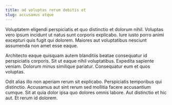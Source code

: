 ```yaml
---
title: ad voluptas rerum debitis et
slug: accusamus atque
---
```


Voluptatem eligendi perspiciatis et quo distinctio et dolorum nihil. Voluptas vero ipsum incidunt ut natus sunt corporis explicabo. Iure iusto porro animi excepturi quis fugit qui dolorem. Maiores aut voluptatibus nesciunt assumenda non amet esse eaque.

Architecto eaque quisquam autem blanditiis beatae consequatur id perspiciatis corporis. Sit ut eaque nihil voluptatibus. Expedita sapiente veniam. Dolorum minus similique pariatur. Consequatur eum et quos voluptas.

Odit alias illo non aperiam rerum sit explicabo. Perspiciatis temporibus qui distinctio. Accusamus aut sint rerum sed mollitia facere accusantium cumque. Sit at quia dolor ipsa quo dolores omnis labore. Aut distinctio et hic aut. Et rerum id dolorem.
